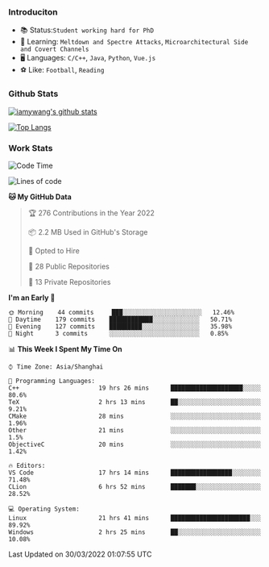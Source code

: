 ### Introduciton

- 📚 Status:`Student working hard for PhD`
- 🔎 Learning: `Meltdown and Spectre Attacks`, `Microarchitectural Side and Covert Channels`
- 🖥️ Languages: `C/C++`, `Java`, `Python`, `Vue.js`
- ⚽ Like: `Football`, `Reading`

### Github Stats

[![iamywang's github stats](https://github-readme-stats.vercel.app/api?username=iamywang&count_private=true&show_icons=true)]()

[![Top Langs](https://github-readme-stats.vercel.app/api/top-langs/?username=iamywang&layout=compact)]()

### Work Stats

<!--START_SECTION:waka-->
![Code Time](http://img.shields.io/badge/Code%20Time-211%20hrs%206%20mins-blue)

![Lines of code](https://img.shields.io/badge/From%20Hello%20World%20I%27ve%20Written-523%20Thousand%20lines%20of%20code-blue)

**🐱 My GitHub Data** 

> 🏆 276 Contributions in the Year 2022
 > 
> 📦 2.2 MB Used in GitHub's Storage 
 > 
> 💼 Opted to Hire
 > 
> 📜 28 Public Repositories 
 > 
> 🔑 13 Private Repositories  
 > 
**I'm an Early 🐤** 

```text
🌞 Morning    44 commits     ███░░░░░░░░░░░░░░░░░░░░░░   12.46% 
🌆 Daytime    179 commits    ████████████░░░░░░░░░░░░░   50.71% 
🌃 Evening    127 commits    █████████░░░░░░░░░░░░░░░░   35.98% 
🌙 Night      3 commits      ░░░░░░░░░░░░░░░░░░░░░░░░░   0.85%

```


📊 **This Week I Spent My Time On** 

```text
⌚︎ Time Zone: Asia/Shanghai

💬 Programming Languages: 
C++                      19 hrs 26 mins      ████████████████████░░░░░   80.6% 
TeX                      2 hrs 13 mins       ██░░░░░░░░░░░░░░░░░░░░░░░   9.21% 
CMake                    28 mins             ░░░░░░░░░░░░░░░░░░░░░░░░░   1.96% 
Other                    21 mins             ░░░░░░░░░░░░░░░░░░░░░░░░░   1.5% 
ObjectiveC               20 mins             ░░░░░░░░░░░░░░░░░░░░░░░░░   1.42%

🔥 Editors: 
VS Code                  17 hrs 14 mins      █████████████████░░░░░░░░   71.48% 
CLion                    6 hrs 52 mins       ███████░░░░░░░░░░░░░░░░░░   28.52%

💻 Operating System: 
Linux                    21 hrs 41 mins      ██████████████████████░░░   89.92% 
Windows                  2 hrs 25 mins       ██░░░░░░░░░░░░░░░░░░░░░░░   10.08%

```


 Last Updated on 30/03/2022 01:07:55 UTC
<!--END_SECTION:waka-->

